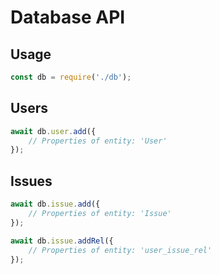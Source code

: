# Database API

## Usage
```js
const db = require('./db');
```

## Users
```js
await db.user.add({
	// Properties of entity: 'User'
});
```

## Issues
```js
await db.issue.add({
	// Properties of entity: 'Issue'
});
```

```js
await db.issue.addRel({
	// Properties of entity: 'user_issue_rel'
});
```
